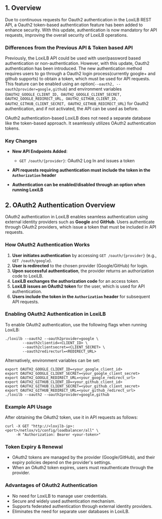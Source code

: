 ## 1. Overview

Due to continuous requests for Oauth2 authentication in the LoxiLB REST API, a Oauth2 token-based authentication feature has been added to enhance security. With this update, authentication is now mandatory for API requests, improving the overall security of LoxiLB operations.

### Differences from the Previous API & Token based API

Previously, the LoxiLB API could be used with user/password based authentication or non-authentication. However, with this update, Oauth2 authentication has been introduced. The new authentication method requires users to go through a Oauth2 login process(currently google+ and github supports) to obtain a token, which must be used for API requests. This feature can be enabled using an option(`--oauth2, --oauth2provider=google,github`) and environment variables (`OAUTH2_GOOGLE_CLIENT_ID, OAUTH2_GOOGLE_CLIENT_SECRET, OAUTH2_GOOGLE_REDIRECT_URL, OAUTH2_GITHUB_CLIENT_ID, OAUTH2_GITHUB_CLIENT_SECRET, OAUTH2_GITHUB_REDIRECT_URL`) for Oauth2 authentication, and if not activated, the API can be used as before.

OAuth2 authentication-based LoxiLB does not need a separate database like the token-based approach. It seamlessly utilizes OAuth2 authentication tokens.

### Key Changes

- **New API Endpoints Added**:
    - `GET /oauth/{provider}`: OAuth2 Log In and issues a token

- **API requests requiring authentication must include the token in the `Authorization` header**
- **Authentication can be enabled/disabled through an option when running LoxiLB**

## 2. OAuth2 Authentication Overview

OAuth2 authentication in LoxiLB enables seamless authentication using external identity providers such as **Google** and **GitHub**. Users authenticate through OAuth2 providers, which issue a token that must be included in API requests.

### How OAuth2 Authentication Works
1. **User initiates authentication** by accessing `GET /oauth/{provider}` (e.g., `GET /oauth/google`).
2. **User is redirected** to the chosen provider (Google/GitHub) for login.
3. **Upon successful authentication**, the provider returns an authorization code to LoxiLB.
4. **LoxiLB exchanges the authorization code** for an access token.
5. **LoxiLB issues an OAuth2 token** for the user, which is used for API authentication.
6. **Users include the token in the `Authorization` header** for subsequent API requests.

### Enabling OAuth2 Authentication in LoxiLB
To enable OAuth2 authentication, use the following flags when running LoxiLB:
```
./loxilb --oauth2 --oauth2provider=google \
        --oauth2clientid=<CLIENT_ID> \
        --oauth2clientsecret=<CLIENT_SECRET> \
        --oauth2redirecturl=<REDIRECT_URL>
```
Alternatively, environment variables can be set:
```
export OAUTH2_GOOGLE_CLIENT_ID=<your_google_client_id>
export OAUTH2_GOOGLE_CLIENT_SECRET=<your_google_client_secret>
export OAUTH2_GOOGLE_REDIRECT_URL=<your_google_redirect_url>
export OAUTH2_GITHUB_CLIENT_ID=<your_github_client_id>
export OAUTH2_GITHUB_CLIENT_SECRET=<your_github_client_secret>
export OAUTH2_GITHUB_REDIRECT_URL=<your_github_redirect_url>
./loxilb --oauth2 --oauth2provider=google,github 
```

### Example API Usage
After obtaining the OAuth2 token, use it in API requests as follows:
```
curl -X GET "http://<loxilb-ip>:<port>/netlox/v1/config/loadbalancer/all" \
     -H "Authorization: Bearer <your-token>"
```

### Token Expiry & Renewal
- OAuth2 tokens are managed by the provider (Google/GitHub), and their expiry policies depend on the provider's settings.
- When an OAuth2 token expires, users must reauthenticate through the provider.

### Advantages of OAuth2 Authentication
- No need for LoxiLB to manage user credentials.
- Secure and widely used authentication mechanism.
- Supports federated authentication through external identity providers.
- Eliminates the need for separate user databases in LoxiLB.

